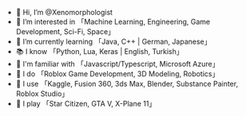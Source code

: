 - 👋 Hi, I’m @Xenomorphologist
- 👀 I’m interested in 「Machine Learning, Engineering, Game Development, Sci-Fi, Space」
- 🌱 I’m currently learning 「Java, C++ | German, Japanese」
- 📚 I know 「Python, Lua, Keras | English, Turkish」
- 🤔 I'm familiar with 「Javascript/Typescript, Microsoft Azure」
- 🤖 I do 「Roblox Game Development, 3D Modeling, Robotics」
- 💾 I use 「Kaggle, Fusion 360, 3ds Max, Blender, Substance Painter, Roblox Studio」
- 👾 I play 「Star Citizen, GTA V, X-Plane 11」
